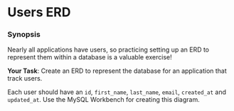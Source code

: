 # Users ERD

### Synopsis

Nearly all applications have users, so practicing setting up an ERD to represent them within a database is a valuable exercise!


**Your Task**: Create an ERD to represent the database for an application that track users.

Each user should have an `id`, `first_name`, `last_name`, `email`, `created_at` and `updated_at`. Use the MySQL Workbench for creating this diagram.